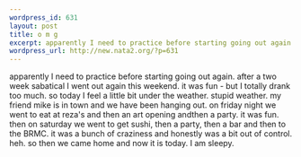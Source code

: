 ```yaml
--- 
wordpress_id: 631
layout: post
title: o m g
excerpt: apparently I need to practice before starting going out again. after a two week sabatical I went out again this weekend. it was fun - but I totally drank too much. so today I feel a little bit under the weather. stupid weather. my friend mike is in town and we have been hanging out. on friday night we went to eat at reza's and then an art opening andthen a party. it was fun. then on saturday we ...
wordpress_url: http://new.nata2.org/?p=631
---
```

apparently I need to practice before starting going out again. after a two week sabatical I went out again this weekend. it was fun - but I totally drank too much. so today I feel a little bit under the weather. stupid weather. my friend mike is in town and we have been hanging out. on friday night we went to eat at reza's and then an art opening andthen a party. it was fun. then on saturday we went to get sushi, then a party, then a bar and then to the BRMC. it was a bunch of craziness and honestly was a bit out of control. heh. so then we came home and now it is today. I am sleepy. 
